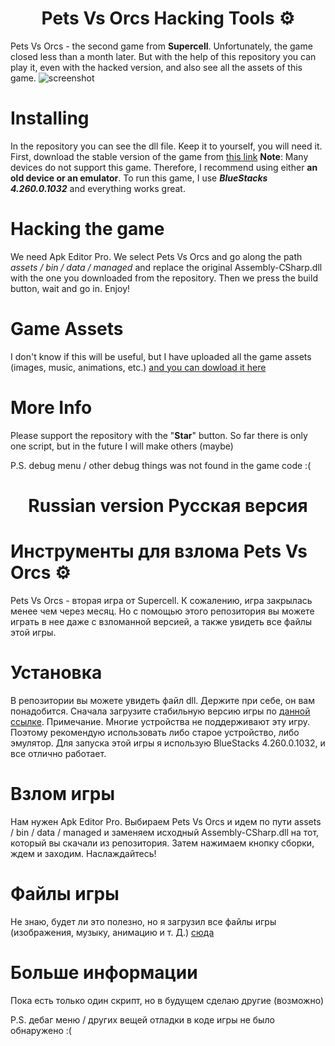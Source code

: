 <h1 align="center">Pets Vs Orcs Hacking Tools ⚙</h1>

Pets Vs Orcs - the second game from **Supercell**. Unfortunately, the game closed less than a month later. But with the help of this repository you can play it, even with the hacked version, and also see all the assets of this game.
![screenshot](https://user-images.githubusercontent.com/75579612/108519875-20e1b800-72db-11eb-8599-cb26142545d6.png)
# Installing
In the repository you can see the dll file. Keep it to yourself, you will need it.
First, download the stable version of the game from [this link](https://drive.google.com/file/d/1Tc274ZfXHnVLvcxDX-1StXO54i6ZoBwD/view?usp=sharing)
**Note**: Many devices do not support this game. Therefore, I recommend using either **an old device or an emulator**. To run this game, I use ***BlueStacks 4.260.0.1032*** and everything works great.

# Hacking the game
We need Apk Editor Pro. We select Pets Vs Orcs and go along the path *assets / bin / data / managed* and replace the original Assembly-CSharp.dll with the one you downloaded from the repository. Then we press the build button, wait and go in. Enjoy!

# Game Assets
I don't know if this will be useful, but I have uploaded all the game assets (images, music, animations, etc.) 
[and you can dowload it here](https://drive.google.com/file/d/1T9uuBR2t9QbqarWnqqf-4MaxNPd8P0Hj/view?usp=sharing)

# More Info
 Please support the repository with the "**Star**" button. So far there is only one script, but in the future I will make others (maybe)

P.S. debug menu / other debug things was not found in the game code :(

<h1 align="center">Russian version Русская версия</h1>

# Инструменты для взлома Pets Vs Orcs ⚙
Pets Vs Orcs - вторая игра от Supercell. К сожалению, игра закрылась менее чем через месяц. Но с помощью этого репозитория вы можете играть в нее даже с взломанной версией, а также увидеть все файлы этой игры. 
# Установка
В репозитории вы можете увидеть файл dll. Держите при себе, он вам понадобится. Сначала загрузите стабильную версию игры по [данной ссылке](https://drive.google.com/file/d/1Tc274ZfXHnVLvcxDX-1StXO54i6ZoBwD/view?usp=sharing). Примечание. Многие устройства не поддерживают эту игру. Поэтому рекомендую использовать либо старое устройство, либо эмулятор. Для запуска этой игры я использую BlueStacks 4.260.0.1032, и все отлично работает.

# Взлом игры
Нам нужен Apk Editor Pro. Выбираем Pets Vs Orcs и идем по пути assets / bin / data / managed и заменяем исходный Assembly-CSharp.dll на тот, который вы скачали из репозитория. Затем нажимаем кнопку сборки, ждем и заходим. Наслаждайтесь!

# Файлы игры
Не знаю, будет ли это полезно, но я загрузил все файлы игры (изображения, музыку, анимацию и т. Д.)
[сюда](https://drive.google.com/file/d/1T9uuBR2t9QbqarWnqqf-4MaxNPd8P0Hj/view?usp=sharing)

# Больше информации
 Пока есть только один скрипт, но в будущем сделаю другие (возможно)

P.S. дебаг меню / других вещей отладки в коде игры не было обнаружено :(
